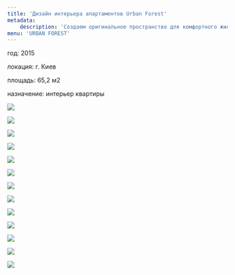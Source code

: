 ```yaml
---
title: 'Дизайн интерьера апартаментов Urban Forest'
metadata:
    description: 'Создаем оригинальное пространство для комфортного жилья. Индивидуальный подход к каждому клиенту.'
menu: 'URBAN FOREST'
---
```


<div class="project-description">
<p>год: 2015</p>
<p>локация: г. Киев</p>
<p>площадь: 65,2 м2</p>
<p>назначение: интерьер квартиры</p>
</div>

<div class="clearfix"></div>
<div id="project-images" class="owl-carousel owl-theme" markdown="1">

![](Urban_Forest_Gostin_01.jpg)

![](Urban_Forest_Gostin_02.jpg)

![](Urban_Forest_Gostin_03.jpg)
    
![](Urban_Forest_Gostin_04.jpg)

![](Urban_Forest_Gostin_05.jpg)

![](Urban_Forest_Gostin_06.jpg)

![](Urban_Forest_Gostin_07.jpg)
    
![](Urban_Forest_Gostin_08.jpg)
    
![](Urban_Forest_Gostin_09.jpg)
    
![](Urban_Forest_Gostin_10.jpg)

![](Urban_Forest_Gostin_11.jpg)

![](Urban_Forest_Gostin_12.jpg)

![](Urban_Forest_Gostin_13.jpg)

</div>